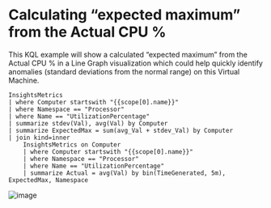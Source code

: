 # Calculating “expected maximum” from the Actual CPU %

This KQL example will show a calculated “expected maximum” from the Actual CPU % in a Line Graph visualization which could help quickly identify anomalies (standard deviations from the normal range) on this Virtual Machine.

```
InsightsMetrics 
| where Computer startswith "{{scope[0].name}}" 
| where Namespace == "Processor" 
| where Name == "UtilizationPercentage" 
| summarize stdev(Val), avg(Val) by Computer 
| summarize ExpectedMax = sum(avg_Val + stdev_Val) by Computer 
| join kind=inner 
    InsightsMetrics on Computer 
    | where Computer startswith "{{scope[0].name}}" 
    | where Namespace == "Processor" 
    | where Name == "UtilizationPercentage" 
    | summarize Actual = avg(Val) by bin(TimeGenerated, 5m), ExpectedMax, Namespace 
```
![image](https://user-images.githubusercontent.com/18680913/122296356-37e39000-cef2-11eb-85a3-786db24ab01a.png)
